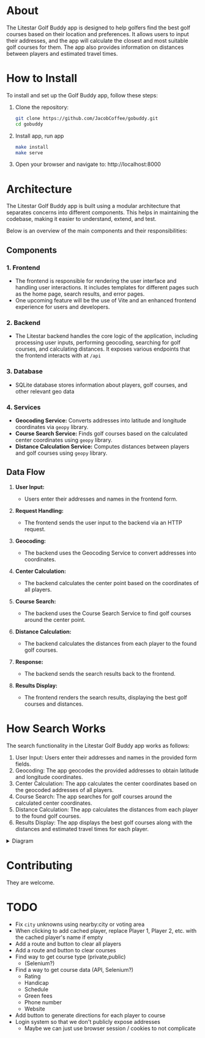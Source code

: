 # About

The Litestar Golf Buddy app is designed to help golfers find the best golf courses based on their location and preferences. 
It allows users to input their addresses, and the app will calculate the closest and most suitable golf courses for them. 
The app also provides information on distances between players and estimated travel times.

# How to Install

To install and set up the Golf Buddy app, follow these steps:

1. Clone the repository:
    ```bash
    git clone https://github.com/JacobCoffee/gobuddy.git
    cd gobuddy
    ```

2. Install app, run app
    ```bash
    make install
    make serve
    ```

3. Open your browser and navigate to: http://localhost:8000

# Architecture

The Litestar Golf Buddy app is built using a modular architecture that separates concerns into different components. 
This helps in maintaining the codebase, making it easier to understand, extend, and test.

Below is an overview of the main components and their responsibilities:

## Components

### 1. **Frontend**
  - The frontend is responsible for rendering the user interface and handling user interactions. 
    It includes templates for different pages such as the home page, search results, and error pages. 
  - One upcoming feature will be the use of Vite and an enhanced frontend experience for users and developers.

### 2. **Backend**
  - The Litestar backend handles the core logic of the application, including processing user inputs, 
    performing geocoding, searching for golf courses, and calculating distances. 
    It exposes various endpoints that the frontend interacts with at `/api`

### 3. **Database**
  - SQLite database stores information about players, golf courses, and other relevant geo data

### 4. **Services**
  - **Geocoding Service:** Converts addresses into latitude and longitude coordinates via `geopy` library.
  - **Course Search Service:** Finds golf courses based on the calculated center coordinates using `geopy` library.
  - **Distance Calculation Service:** Computes distances between players and golf courses using `geopy` library.

## Data Flow

1. **User Input:**
   - Users enter their addresses and names in the frontend form.
   
2. **Request Handling:**
   - The frontend sends the user input to the backend via an HTTP request.

3. **Geocoding:**
   - The backend uses the Geocoding Service to convert addresses into coordinates.

4. **Center Calculation:**
   - The backend calculates the center point based on the coordinates of all players.

5. **Course Search:**
   - The backend uses the Course Search Service to find golf courses around the center point.

6. **Distance Calculation:**
   - The backend calculates the distances from each player to the found golf courses.

7. **Response:**
   - The backend sends the search results back to the frontend.

8. **Results Display:**
   - The frontend renders the search results, displaying the best golf courses and distances.


# How Search Works

The search functionality in the Litestar Golf Buddy app works as follows:

1. User Input: Users enter their addresses and names in the provided form fields.
2. Geocoding: The app geocodes the provided addresses to obtain latitude and longitude coordinates.
3. Center Calculation: The app calculates the center coordinates based on the geocoded addresses of all players.
4. Course Search: The app searches for golf courses around the calculated center coordinates.
5. Distance Calculation: The app calculates the distances from each player to the found golf courses.
6. Results Display: The app displays the best golf courses along with the distances and estimated travel times for each player.

<details>

<summary>Diagram</summary>

### Search Breakdown

```mermaid
graph TD
    A[User Input] --> B{Is Data Cached?}
    B -->|Yes| C[Fetch Data from Cache]
    B -->|No| D[Geocode Addresses]
    D --> E[Calculate Center Coordinates]
    E --> F[Search for Golf Courses]
    F --> G[Calculate Distances]
    G --> H[Store Data in Cache]
    C --> I[Display Results]
    H --> I[Display Results]
```
</details>

# Contributing

They are welcome.

# TODO

- Fix `city` unknowns using nearby:city or voting area
- When clicking to add cached player, replace Player 1, Player 2, etc. with the cached player's name if empty
- Add a route and button to clear all players
- Add a route and button to clear courses
- Find way to get course type (private,public)
  - (Selenium?)
- Find a way to get course data (API, Selenium?)
  - Rating
  - Handicap
  - Schedule
  - Green fees
  - Phone number
  - Website
- Add button to generate directions for each player to course
- Login system so that we don't publicly expose addresses
  - Maybe we can just use browser session / cookies to not complicate
